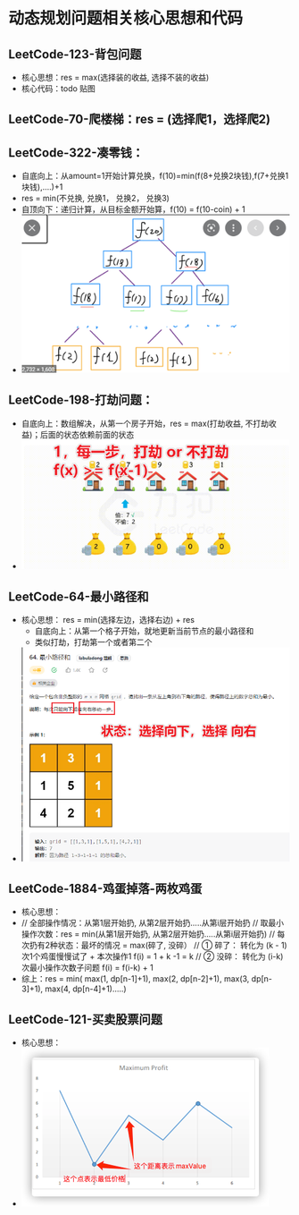# 动态规划问题相关核心思想和代码
## LeetCode-123-背包问题
   - 核心思想：res = max(选择装的收益, 选择不装的收益)
   - 核心代码：todo 贴图

## LeetCode-70-爬楼梯：res = (选择爬1，选择爬2)

## LeetCode-322-凑零钱：
   - 自底向上：从amount=1开始计算兑换，f(10)=min(f(8+兑换2块钱),f(7+兑换1块钱),....)+1
   - res = min(不兑换, 兑换1， 兑换2， 兑换3)
   - 自顶向下：递归计算，从目标金额开始算，f(10) = f(10-coin) + 1
   - ![image-20221104150837797](photo/%E5%8A%A8%E6%80%81%E8%A7%84%E5%88%92%E8%AF%B4%E6%98%8E/image-20221104150837797.png)
## LeetCode-198-打劫问题：
   - 自底向上：数组解决，从第一个房子开始，res = max(打劫收益, 不打劫收益)；后面的状态依赖前面的状态
   - ![image-20221104150715375](photo/%E5%8A%A8%E6%80%81%E8%A7%84%E5%88%92%E8%AF%B4%E6%98%8E/image-20221104150715375.png)
## LeetCode-64-最小路径和
   - 核心思想： res = min(选择左边，选择右边) + res
     - 自底向上：从第一个格子开始，就地更新当前节点的最小路径和
     - 类似打劫，打劫第一个或者第二个
   - ![image-20221104130528820](photo/%E5%8A%A8%E6%80%81%E8%A7%84%E5%88%92%E8%AF%B4%E6%98%8E/image-20221104130528820.png)

## LeetCode-1884-鸡蛋掉落-两枚鸡蛋
   - 核心思想：
   - // 全部操作情况：从第1层开始扔, 从第2层开始扔.....从第i层开始扔
     // 取最小操作次数：res = min(从第1层开始扔, 从第2层开始扔.....从第i层开始扔)
     // 每次扔有2种状态：最坏的情况 = max(碎了, 没碎）
     // ① 碎了： 转化为 (k - 1)次1个鸡蛋慢慢试了 + 本次操作1 f(i) = 1 + k -1 = k
     // ② 没碎： 转化为 (i-k)次最小操作次数子问题 f(i) = f(i-k) + 1
   - 综上：res = min( max(1, dp[n-1]+1), max(2, dp[n-2]+1),  max(3, dp[n-3]+1), max(4, dp[n-4]+1).....)


## LeetCode-121-买卖股票问题
   - 核心思想：
   - ![img.png](img.png)


























































